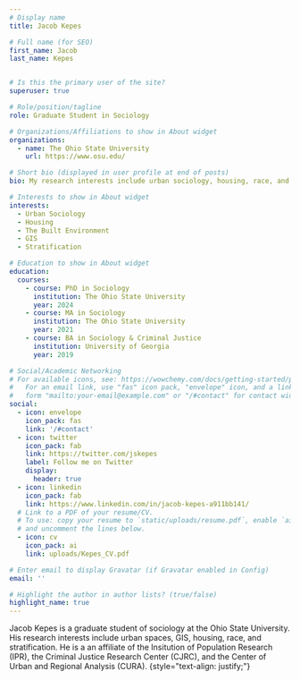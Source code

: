 ```yaml
---
# Display name
title: Jacob Kepes

# Full name (for SEO)
first_name: Jacob
last_name: Kepes


# Is this the primary user of the site?
superuser: true

# Role/position/tagline
role: Graduate Student in Sociology

# Organizations/Affiliations to show in About widget
organizations:
  - name: The Ohio State University
    url: https://www.osu.edu/

# Short bio (displayed in user profile at end of posts)
bio: My research interests include urban sociology, housing, race, and stratification.

# Interests to show in About widget
interests:
  - Urban Sociology
  - Housing
  - The Built Environment
  - GIS
  - Stratification

# Education to show in About widget
education:
  courses:
    - course: PhD in Sociology
      institution: The Ohio State University
      year: 2024
    - course: MA in Sociology
      institution: The Ohio State University
      year: 2021
    - course: BA in Sociology & Criminal Justice
      institution: University of Georgia
      year: 2019

# Social/Academic Networking
# For available icons, see: https://wowchemy.com/docs/getting-started/page-builder/#icons
#   For an email link, use "fas" icon pack, "envelope" icon, and a link in the
#   form "mailto:your-email@example.com" or "/#contact" for contact widget.
social:
  - icon: envelope
    icon_pack: fas
    link: '/#contact'
  - icon: twitter
    icon_pack: fab
    link: https://twitter.com/jskepes
    label: Follow me on Twitter
    display:
      header: true
  - icon: linkedin
    icon_pack: fab
    link: https://www.linkedin.com/in/jacob-kepes-a911bb141/
  # Link to a PDF of your resume/CV.
  # To use: copy your resume to `static/uploads/resume.pdf`, enable `ai` icons in `params.yaml`,
  # and uncomment the lines below.
  - icon: cv
    icon_pack: ai
    link: uploads/Kepes_CV.pdf

# Enter email to display Gravatar (if Gravatar enabled in Config)
email: ''

# Highlight the author in author lists? (true/false)
highlight_name: true
---
```


Jacob Kepes is a graduate student of sociology at the Ohio State University. His research interests include urban spaces, GIS, housing, race, and stratification. He is a an affiliate of the Insitution of Population Research (IPR), the Criminal Justice Research Center (CJRC), and the Center of Urban and Regional Analysis (CURA).
{style="text-align: justify;"}
